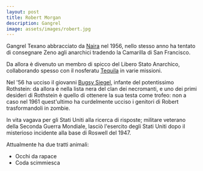 ```yaml
---
layout: post
title: Robert Morgan
description: Gangrel
image: assets/images/robert.jpg
---
```


Gangrel Texano abbracciato da [Naira](http://xabacadabra.com/cursed-legacy/pg/naira) nel 1956, nello stesso anno ha tentato di consegnare Zeno agli anarchici tradendo la Camarilla di San Francisco.

Da allora è divenuto un membro di spicco del Libero Stato Anarchico, collaborando spesso con il nosferatu [Tequila](http://xabacadabra.com/cursed-legacy/pg/tequila) in varie missioni.

Nel '56 ha ucciso il giovanni [Bugsy Siegel](http://xabacadabra.com/cursed-legacy/pg/bugsy), infante del potentissimo Rothstein: da allora è nella lista nera del clan dei necromanti, e uno dei primi desideri di Rothstein è quello di ottenere la sua testa come trofeo: non a caso nel 1961 quest'ultimo ha curdelmente ucciso i genitori di Robert trasformandoli in zombie.

In vita vagava per gli Stati Uniti alla ricerca di risposte; militare veterano della Seconda Guerra Mondiale, lasciò l'esercito degli Stati Uniti dopo il misterioso incidente alla base di Roswell del 1947.

Attualmente ha due tratti animali:

- Occhi da rapace
- Coda scimmiesca